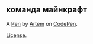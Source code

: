 команда майнкрафт
-----------------


A [Pen](https://codepen.io/xctzsljo-the-bashful/pen/MYgMvwX) by [Artem](https://codepen.io/xctzsljo-the-bashful) on [CodePen](https://codepen.io).

[License](https://codepen.io/license/pen/MYgMvwX).